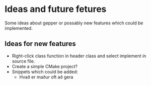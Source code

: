 # Ideas and future fetures

Some ideas about gepper or possably new features which could be implemented.

## Ideas for new features

- Right-click class function in header class and select implement in source file.
- Create a simple CMake project?
- Snippets which could be added:
  - Hvað er maður oft að gera